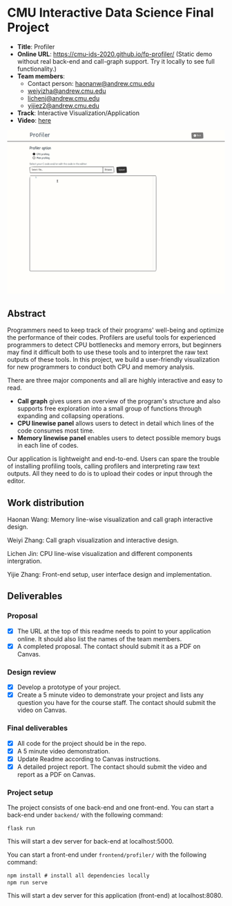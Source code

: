# CMU Interactive Data Science Final Project

* **Title**: Profiler
* **Online URL**: https://cmu-ids-2020.github.io/fp-profiler/ (Static demo without real back-end and call-graph support. Try it locally to see full functionality.)
* **Team members**:
  * Contact person: haonanw@andrew.cmu.edu
  * weiyizha@andrew.cmu.edu
  * lichenj@andrew.cmu.edu
  * yijiez2@andrew.cmu.edu
* **Track**: Interactive Visualization/Application
* **Video**: [here](https://drive.google.com/file/d/1HSFbZOKvZXDsIAktT9s-t5HH797ZDeJY/view?usp=sharing)

![Summary image](summary.gif)

## Abstract 

Programmers need to keep track of their programs' well-being and optimize the performance of their codes. Profilers are useful tools for experienced programmers to detect CPU bottlenecks and memory errors, but beginners may find it difficult both to use these tools and to interpret the raw text outputs of these tools. In this project, we build a user-friendly visualization for new programmers to conduct both CPU and memory analysis. 

There are three major components and all are highly interactive and easy to read. 
* **Call graph** gives users an overview of the program's structure and also supports free exploration into a small group of functions through expanding and collapsing operations. 
* **CPU linewise panel** allows users to detect in detail which lines of the code consumes most time. 
* **Memory linewise panel** enables users to detect possible memory bugs in each line of codes. 
  
Our application is lightweight and end-to-end. Users can spare the trouble of installing profiling tools, calling profilers and interpreting raw text outputs. All they need to do is to upload their codes or input through the editor. 

## Work distribution

Haonan Wang: Memory line-wise visualization and call graph interactive design.

Weiyi Zhang: Call graph visualization and interactive design.

Lichen Jin: CPU line-wise visualization and different components intergration.

Yijie Zhang: Front-end setup, user interface design and implementation.

## Deliverables

### Proposal

- [x] The URL at the top of this readme needs to point to your application online. It should also list the names of the team members.
- [x] A completed proposal. The contact should submit it as a PDF on Canvas.

### Design review

- [x] Develop a prototype of your project.
- [x] Create a 5 minute video to demonstrate your project and lists any question you have for the course staff. The contact should submit the video on Canvas.

### Final deliverables

- [x] All code for the project should be in the repo.
- [x] A 5 minute video demonstration.
- [x] Update Readme according to Canvas instructions.
- [x] A detailed project report. The contact should submit the video and report as a PDF on Canvas.

### Project setup

The project consists of one back-end and one front-end. You can start a back-end under `backend/` with the following command:
```
flask run
```
This will start a dev server for back-end at localhost:5000.

You can start a front-end under `frontend/profiler/` with the following command:
```
npm install # install all dependencies locally
npm run serve
```
This will start a dev server for this application (front-end) at localhost:8080.

